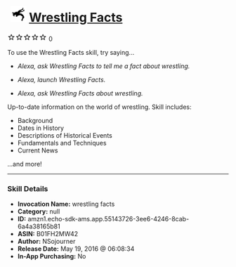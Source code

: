 # &nbsp;<img src="skill_icon" alt="Wrestling Facts icon" width="36"> [Wrestling Facts](http://alexa.amazon.com/#skills/amzn1.echo-sdk-ams.app.55143726-3ee6-4246-8cab-6a4a38165b81)
![0 stars](../../images/ic_star_border_black_18dp_1x.png)![0 stars](../../images/ic_star_border_black_18dp_1x.png)![0 stars](../../images/ic_star_border_black_18dp_1x.png)![0 stars](../../images/ic_star_border_black_18dp_1x.png)![0 stars](../../images/ic_star_border_black_18dp_1x.png) 0

To use the Wrestling Facts skill, try saying...

* *Alexa, ask Wrestling Facts to tell me a fact about wrestling.*

* *Alexa, launch Wrestling Facts.*

* *Alexa, ask Wrestling Facts about wrestling.*

Up-to-date information on the world of wrestling. Skill includes:

- Background
- Dates in History
- Descriptions of Historical Events
- Fundamentals and Techniques
- Current News

...and more!

***

### Skill Details

* **Invocation Name:** wrestling facts
* **Category:** null
* **ID:** amzn1.echo-sdk-ams.app.55143726-3ee6-4246-8cab-6a4a38165b81
* **ASIN:** B01FH2MW42
* **Author:** NSojourner
* **Release Date:** May 19, 2016 @ 06:08:34
* **In-App Purchasing:** No
